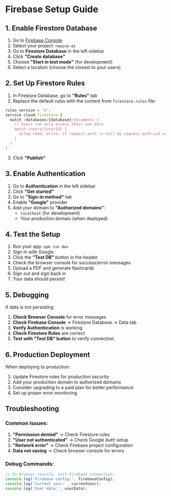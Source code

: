 # Firebase Setup Guide

## 1. Enable Firestore Database

1. Go to [Firebase Console](https://console.firebase.google.com/)
2. Select your project: `rewise-ai`
3. Go to **Firestore Database** in the left sidebar
4. Click **"Create database"**
5. Choose **"Start in test mode"** (for development)
6. Select a location (choose the closest to your users)

## 2. Set Up Firestore Rules

1. In Firestore Database, go to **"Rules"** tab
2. Replace the default rules with the content from `firestore.rules` file:

```javascript
rules_version = '2';
service cloud.firestore {
  match /databases/{database}/documents {
    // Users can only access their own data
    match /users/{userId} {
      allow read, write: if request.auth != null && request.auth.uid == userId;
    }
  }
}
```

3. Click **"Publish"**

## 3. Enable Authentication

1. Go to **Authentication** in the left sidebar
2. Click **"Get started"**
3. Go to **"Sign-in method"** tab
4. Enable **"Google"** provider
5. Add your domain to **"Authorized domains"**:
   - `localhost` (for development)
   - Your production domain (when deployed)

## 4. Test the Setup

1. Run your app: `npm run dev`
2. Sign in with Google
3. Click the **"Test DB"** button in the header
4. Check the browser console for success/error messages
5. Upload a PDF and generate flashcards
6. Sign out and sign back in
7. Your data should persist!

## 5. Debugging

If data is not persisting:

1. **Check Browser Console** for error messages
2. **Check Firebase Console** → Firestore Database → Data tab
3. **Verify Authentication** is working
4. **Check Firestore Rules** are correct
5. **Test with "Test DB" button** to verify connection

## 6. Production Deployment

When deploying to production:

1. Update Firestore rules for production security
2. Add your production domain to authorized domains
3. Consider upgrading to a paid plan for better performance
4. Set up proper error monitoring

## Troubleshooting

### Common Issues:

1. **"Permission denied"** → Check Firestore rules
2. **"User not authenticated"** → Check Google Auth setup
3. **"Network error"** → Check Firebase project configuration
4. **Data not saving** → Check browser console for errors

### Debug Commands:

```javascript
// In browser console, test Firebase connection:
console.log('Firebase config:', firebaseConfig);
console.log('Current user:', currentUser);
console.log('User data:', userData);
```
